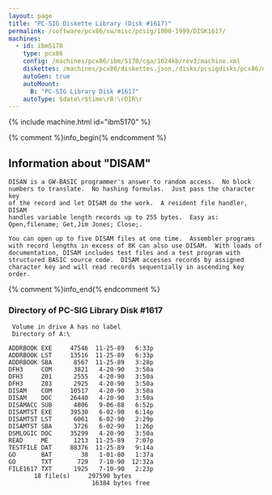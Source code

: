 ```yaml
---
layout: page
title: "PC-SIG Diskette Library (Disk #1617)"
permalink: /software/pcx86/sw/misc/pcsig/1000-1999/DISK1617/
machines:
  - id: ibm5170
    type: pcx86
    config: /machines/pcx86/ibm/5170/cga/1024kb/rev3/machine.xml
    diskettes: /machines/pcx86/diskettes.json,/disks/pcsigdisks/pcx86/diskettes.json
    autoGen: true
    autoMount:
      B: "PC-SIG Library Disk #1617"
    autoType: $date\r$time\rB:\rDIR\r
---
```


{% include machine.html id="ibm5170" %}

{% comment %}info_begin{% endcomment %}

## Information about "DISAM"

    DISAN is a GW-BASIC programmer's answer to random access.  No block
    numbers to translate.  No hashing formulas.  Just pass the character key
    of the record and let DISAM do the work.  A resident file handler, DISAM
    handles variable length records up to 255 bytes.  Easy as:
    Open,filename; Get,Jim Jones; Close;.
    
    You can open up to five DISAM files at one time.  Assembler programs
    with record lengths in excess of 8K can also use DISAM.  With loads of
    documentation, DISAM includes test files and a test program with
    structured BASIC source code.  DISAM accesses records by assigned
    character key and will read records sequentially in ascending key order.
{% comment %}info_end{% endcomment %}


### Directory of PC-SIG Library Disk #1617

     Volume in drive A has no label
     Directory of A:\

    ADDRBOOK EXE     47546  11-25-89   6:33p
    ADDRBOOK LST     13516  11-25-89   6:33p
    ADDRBOOK SBA      8567  11-25-89   3:28p
    DFH3     COM      3821   4-20-90   3:50a
    DFH3     Z01      2555   4-20-90   3:50a
    DFH3     Z03      2925   4-20-90   3:50a
    DISAM    COM     10517   4-20-90   3:50a
    DISAM    DOC     26440   4-20-90   3:50a
    DISAMACC SUB      4806   9-06-88   6:52p
    DISAMTST EXE     39530   6-02-90   6:14p
    DISAMTST LST      6061   6-02-90   2:29p
    DISAMTST SBA      3726   6-02-90   1:26p
    DSMLOGIC DOC     35299   4-20-90   3:50a
    READ     ME       1213  11-25-89   7:07p
    TESTFILE DAT     88376  11-25-89   9:14a
    GO       BAT        38   1-01-80   1:37a
    GO       TXT       729   7-10-90  12:32a
    FILE1617 TXT      1925   7-10-90   2:23p
           18 file(s)     297590 bytes
                           16384 bytes free
